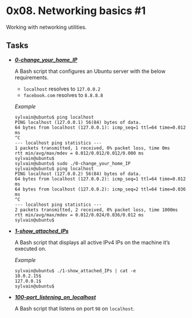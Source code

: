
# 0x08. Networking basics #1

Working with networking utilities.

## Tasks

- ***[0-change_your_home_IP](https://github.com/10thcode/alx-system_engineering-devops/blob/master/0x08-networking_basics_2/0-change_your_home_IP)***

    A Bash script that configures an Ubuntu server with the below requirements.
    - `localhost` resolves to `127.0.0.2`
    - `facebook.com` resolves to `8.8.8.8`

    *Example*
    ```
    sylvain@ubuntu$ ping localhost
    PING localhost (127.0.0.1) 56(84) bytes of data.
    64 bytes from localhost (127.0.0.1): icmp_seq=1 ttl=64 time=0.012 ms
    ^C
    --- localhost ping statistics ---
    1 packets transmitted, 1 received, 0% packet loss, time 0ms
    rtt min/avg/max/mdev = 0.012/0.012/0.012/0.000 ms
    sylvain@ubuntu$
    sylvain@ubuntu$ sudo ./0-change_your_home_IP
    sylvain@ubuntu$ ping localhost
    PING localhost (127.0.0.2) 56(84) bytes of data.
    64 bytes from localhost (127.0.0.2): icmp_seq=1 ttl=64 time=0.012 ms
    64 bytes from localhost (127.0.0.2): icmp_seq=2 ttl=64 time=0.036 ms
    ^C
    --- localhost ping statistics ---
    2 packets transmitted, 2 received, 0% packet loss, time 1000ms
    rtt min/avg/max/mdev = 0.012/0.024/0.036/0.012 ms
    sylvain@ubuntu$
    ```

- ***[1-show_attached_IPs](https://github.com/10thcode/alx-system_engineering-devops/blob/master/0x08-networking_basics_2/1-show_attached_IPs)***

    A Bash script that displays all active IPv4 IPs on the machine it’s executed on.

    *Example*
    ```
    sylvain@ubuntu$ ./1-show_attached_IPs | cat -e
    10.0.2.15$
    127.0.0.1$
    sylvain@ubuntu$
    ```

- ***[100-port_listening_on_localhost](https://github.com/10thcode/alx-system_engineering-devops/blob/master/0x08-networking_basics_2/100-port_listening_on_localhost)***

    A Bash script that listens on port `98` on `localhost`.
